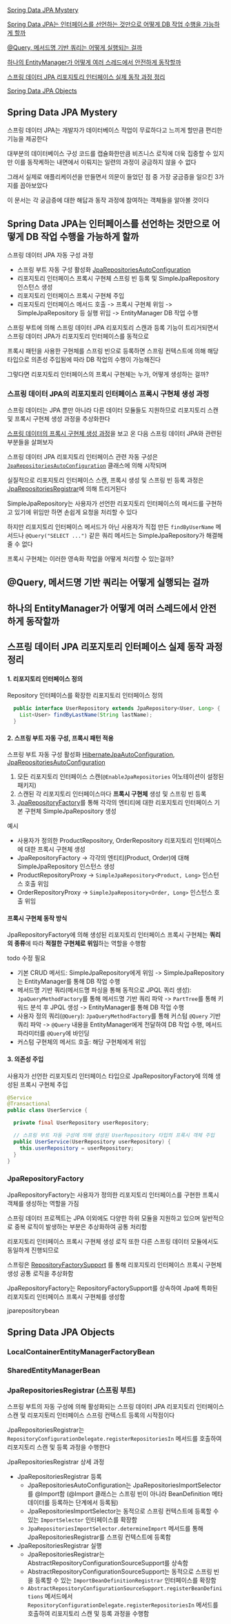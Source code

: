 [Spring Data JPA Mystery](#spring-data-jpa-mystery)

[Spring Data JPA는 인터페이스를 선언하는 것만으로 어떻게 DB 작업 수행을 가능하게 할까](#spring-data-jpa는-인터페이스를-선언하는-것만으로-어떻게-db-작업-수행을-가능하게-할까)

[@Query, 메서드명 기반 쿼리는 어떻게 실행되는 걸까](#query-메서드명-기반-쿼리는-어떻게-실행되는-걸까)

[하나의 EntityManager가 어떻게 여러 스레드에서 안전하게 동작할까](#하나의-entitymanager가-어떻게-여러-스레드에서-안전하게-동작할까)

[스프링 데이터 JPA 리포지토리 인터페이스 실제 동작 과정 정리](#스프링-데이터-jpa-리포지토리-인터페이스-실제-동작-과정-정리)

[Spring Data JPA Objects](#spring-data-jpa-objects)

## Spring Data JPA Mystery

스프링 데이터 JPA는 개발자가 데이터베이스 작업이 무료하다고 느끼게 할만큼 편리한 기능을 제공한다

대부분의 데이터베이스 구성 코드를 캡슐화한만큼 비즈니스 로직에 더욱 집중할 수 있지만 이를 동작케하는 내면에서 이뤄지는 일련의 과정이 궁금하지 않을 수 없다

그래서 실제로 애플리케이션을 만들면서 의문이 들었던 점 중 가장 궁금증을 일으킨 3가지를 꼽아보았다

이 문서는 각 궁금증에 대한 해답과 동작 과정에 참여하는 객체들을 알아볼 것이다

## Spring Data JPA는 인터페이스를 선언하는 것만으로 어떻게 DB 작업 수행을 가능하게 할까

스프링 데이터 JPA 자동 구성 과정
- 스프링 부트 자동 구성 활성화 [JpaRepositoriesAutoConfiguration](../txt/spring%20data%20jpa%20autoconfiguration.md#jparepositoriesautoconfiguration)
- 리포지토리 인터페이스 프록시 구현체 스프링 빈 등록 및 SimpleJpaRepository 인스턴스 생성
- 리포지토리 인터페이스 프록시 구현체 주입
- 리포지토리 인터페이스 메서드 호출 -> 프록시 구현체 위임 -> SimpleJpaRepository 등 실행 위임 -> EntityManager DB 작업 수행

스프링 부트에 의해 스프링 데이터 JPA 리포지토리 스캔과 등록 기능이 트리거되면서 스프링 데이터 JPA가 리포지토리 인터페이스를 동적으로

프록시 패턴을 사용한 구현체를 스프링 빈으로 등록하면 스프링 컨텍스트에 의해 해당 타입으로 의존성 주입됨에 따라 DB 작업의 수행이 가능해진다

그렇다면 리포지토리 인터페이스의 프록시 구현체는 누가, 어떻게 생성하는 걸까?

### 스프링 데이터 JPA의 리포지토리 인터페이스 프록시 구현체 생성 과정

스프링 데이터는 JPA 뿐만 아니라 다른 데이터 모듈들도 지원하므로 리포지토리 스캔 및 프록시 구현체 생성 과정을 추상화한다

[스프링 데이터의 프록시 구현체 생성 과정](../../common/spring%20data%20repository%20proxy%20creation%20process.md)을 보고 온 다음 스프링 데이터 JPA와 관련된 부분들을 살펴보자



스프링 데이터 JPA 리포지토리 인터페이스 관련 자동 구성은 [`JpaRepositoriesAutoConfiguration`](./spring%20data%20jpa%20autoconfiguration.md#jparepositoriesautoconfiguration) 클래스에 의해 시작되며

실질적으로 리포지토리 인터페이스 스캔, 프록시 생성 및 스프링 빈 등록 과정은 [JpaRepositoriesRegistrar](#jparepositoriesregistrar-스프링-부트)에 의해 트리거된다


SimpleJpaRepository는 사용자가 선언한 리포지토리 인터페이스의 메서드를 구현하고 있기에 위임만 하면 손쉽게 요청을 처리할 수 있다

하지만 리포지토리 인터페이스 메서드가 아닌 사용자가 직접 만든 `findByUserName` 메서드나 `@Query("SELECT ...")` 같은 쿼리 메서드는 SimpleJpaRepository가 해결해 줄 수 없다

프록시 구현체는 이러한 영속화 작업을 어떻게 처리할 수 있는걸까?

## @Query, 메서드명 기반 쿼리는 어떻게 실행되는 걸까




## 하나의 EntityManager가 어떻게 여러 스레드에서 안전하게 동작할까



## 스프링 데이터 JPA 리포지토리 인터페이스 실제 동작 과정 정리

#### 1. 리포지토리 인터페이스 정의

Repository 인터페이스를 확장한 리포지토리 인터페이스 정의

```java
  public interface UserRepository extends JpaRepository<User, Long> {
    List<User> findByLastName(String lastName);
  }
```

#### 2. 스프링 부트 자동 구성, 프록시 패턴 적용

스프링 부트 자동 구성 활성화 [HibernateJpaAutoConfiguration](../txt/spring%20data%20jpa%20autoconfiguration.md#hibernatejpaautoconfiguration), [JpaRepositoriesAutoConfiguration](../txt/spring%20data%20jpa%20autoconfiguration.md#jparepositoriesautoconfiguration)

1. 모든 리포지토리 인터페이스 스캔(`@EnableJpaRepositories` 어노테이션이 설정된 패키지)
2. 스캔된 각 리포지토리 인터페이스마다 **프록시 구현체** 생성 및 스프링 빈 등록
3. [JpaRepositoryFactory](https://docs.spring.io/spring-data/jpa/docs/current/api/org/springframework/data/jpa/repository/support/JpaRepositoryFactory.html)를 통해 각각의 엔티티에 대한 리포지토리 인터페이스 기본 구현체 SimpleJpaRepository 생성

예시
- 사용자가 정의한 ProductRepository, OrderRepository 리포지토리 인터페이스에 대한 프록시 구현체 생성
- JpaRepositoryFactory -> 각각의 엔티티(Product, Order)에 대해 SimpleJpaRepository 인스턴스 생성
- ProductRepositoryProxy -> `SimpleJpaRepository<Product, Long>` 인스턴스 호출 위임
- OrderRepositoryProxy -> `SimpleJpaRepository<Order, Long>` 인스턴스 호출 위임

#### 프록시 구현체 동작 방식

JpaRepositoryFactory에 의해 생성된 리포지토리 인터페이스 프록시 구현체는 **쿼리의 종류**에 따라 **적절한 구현체로 위임**하는 역할을 수행함

todo 수정 필요

- 기본 CRUD 메서드: SimpleJpaRepository에게 위임 -> SimpleJpaRepository는 EntityManager를 통해 DB 작업 수행
- 메서드명 기반 쿼리(메서드명 파싱을 통해 동적으로 JPQL 쿼리 생성): `JpaQueryMethodFactory`를 통해 메서드명 기반 쿼리 파악 ->  `PartTree`를 통해 키워드 분석 후 JPQL 생성 -> EntityManager를 통해 DB 작업 수행
- 사용자 정의 쿼리(`@Query`): `JpaQueryMethodFactory`를 통해 커스텀 `@Query` 기반 쿼리 파악 -> `@Query` 내용을 EntityManager에게 전달하여 DB 작업 수행, 메서드 파라미터를 `@Query`에 바인딩
- 커스텀 구현체의 메서드 호출: 해당 구현체에게 위임

#### 3. 의존성 주입

사용자가 선언한 리포지토리 인터페이스 타입으로 JpaRepositoryFactory에 의해 생성된 프록시 구현체 주입

```java
@Service
@Transactional
public class UserService {

  private final UserRepository userRepository;

  // 스프링 부트 자동 구성에 의해 생성된 UserRepository 타입의 프록시 객체 주입
  public UserService(UserRepository userRepository) {
    this.userRepository = userRepository;
  }
}
```

### JpaRepositoryFactory

JpaRepositoryFactory는 사용자가 정의한 리포지토리 인터페이스를 구현한 프록시 객체를 생성하는 역할을 가짐

스프링 데이터 프로젝트는 JPA 이외에도 다양한 하위 모듈을 지원하고 있으며 일반적으로 중복 로직이 발생하는 부분은 추상화하여 공통 처리함

리포지토리 인터페이스 프록시 구현체 생성 로직 또한 다른 스프링 데이터 모듈에서도 동일하게 진행되므로 

스프링은 [RepositoryFactorySupport](../../common/RepositoryFactorySupport.md) 를 통해 리포지토리 인터페이스 프록시 구현체 생성 공통 로직을 추상화함 

JpaRepositoryFactory는 RepositoryFactorySupport를 상속하여 Jpa에 특화된 리포지토리 인터페이스 프록시 구현체를 생성함

jparepositorybean

## Spring Data JPA Objects

### LocalContainerEntityManagerFactoryBean

### SharedEntityManagerBean

### JpaRepositoriesRegistrar (스프링 부트)

스프링 부트의 자동 구성에 의해 활성화되는 스프링 데이터 JPA 리포지토리 인터페이스 스캔 및 리포지토리 인터페이스 스프링 컨텍스트 등록의 시작점이다

JpaRepositoriesRegistrar는 `RepositoryConfigurationDelegate.registerRepositoriesIn` 메서드를 호출하여 리포지토리 스캔 및 등록 과정을 수행한다

JpaRepositoriesRegistrar 상세 과정
- JpaRepositoriesRegistrar 등록
  - JpaRepositoriesAutoConfiguration는 JpaRepositoriesImportSelector를 @Import함 (@Import 클래스는 스프링 빈이 아니라 BeanDefinition 메타데이터를 등록하는 단계에서 등록됨)
  - JpaRepositoriesImportSelector는 동적으로 스프링 컨텍스트에 등록할 수 있는 `ImportSelector` 인터페이스를 확장함
  - `JpaRepositoriesImportSelector.determineImport` 메서드를 통해 JpaRepositoriesRegistrar를 스프링 컨텍스트에 등록함
- JpaRepositoriesRegistrar 실행
  - JpaRepositoriesRegistrar는 AbstractRepositoryConfigurationSourceSupport를 상속함
  - AbstractRepositoryConfigurationSourceSupport는 동적으로 스프링 빈을 등록할 수 있는 `ImportBeanDefinitionRegistrar` 인터페이스를 확장함
  - `AbstractRepositoryConfigurationSourceSupport.registerBeanDefinitions` 메서드에서 `RepositoryConfigurationDelegate.registerRepositoriesIn` 메서드를 호출하여 리포지토리 스캔 및 등록 과정을 수행함

